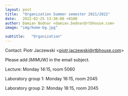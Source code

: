 ```yaml
---
layout: post
title:  "Organization Summer semester 2021/2022"
date:   2022-02-25 13:30:00 +0100
author: Damian Bodnar <damian.bodnar@rtbhouse.com>
image: "img/home-bg.jpg"

subtitle:   "Organization"
---
```


Contact: Piotr Jaczewski \<piotr.jaczewski@rtbhouse.com\>

Please add *[MIMUW]* in the email subject.

Lecture: Monday 14:15, room 5060

Laboratory group 1: Monday 16:15, room 2045

Laboratory group 2: Monday 18:15, room 2045


